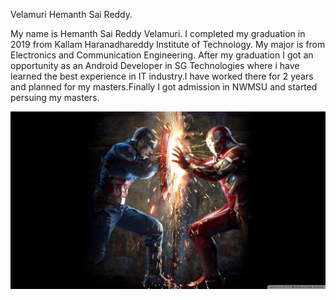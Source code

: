 Velamuri Hemanth Sai Reddy.

My name is Hemanth Sai Reddy Velamuri. I completed my graduation in 2019 from Kallam Haranadhareddy Institute of Technology. My major is from Electronics and Communication Engineering. After my graduation I got an opportunity as an Android Developer in SG Technologies where i have learned the best experience in IT industry.I have worked there for 2 years and planned for my masters.Finally I got admission in NWMSU and started persuing my masters. 

 ![MyImage](images/55562.png)
